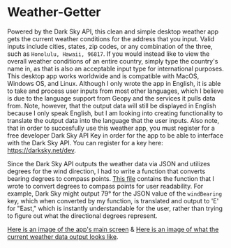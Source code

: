 # Weather-Getter
Powered by the Dark Sky API, this clean and simple desktop weather app gets the current weather conditions for the address that you input. Valid inputs include cities, states, zip codes, or any combination of the three, such as `Honolulu, Hawaii, 96817`. If you would instead like to view the overall weather conditions of an entire country, simply type the country's name in, as that is also an acceptable input type for international purposes. This desktop app works worldwide and is compatible with MacOS, Windows OS, and Linux. Although I only wrote the app in English, it is able to take and process user inputs from most other languages, which I believe is due to the language support from Geopy and the services it pulls data from. Note, however, that the output data will still be displayed in English because I only speak English, but I am looking into creating functionality to translate the output data into the language that the user inputs. Also note, that in order to succesfully use this weather app, you must register for a free developer Dark Sky API Key in order for the app to be able to interface with the Dark Sky API. You can register for a key here: https://darksky.net/dev.

Since the Dark Sky API outputs the weather data via JSON and utilizes degrees for the wind direction, I had to write a function that converts bearing degrees to compass points. [This file](degreesToCompass.py) contains the function that I wrote to convert degrees to compass points for user readability. For example, Dark Sky might output 79° for the JSON value of the `windBearing` key, which when converted by my function, is translated and output to 'E' for "East," which is instantly understandable for the user, rather than trying to figure out what the directional degrees represent.

[Here is an image of the app's main screen](WeatherGetterMainScreen.png) & [Here is an image of what the current weather data output looks like](WeatherGetterOutputScreen.png).
